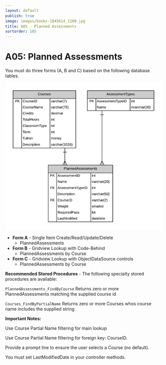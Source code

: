 ```yaml
---
layout: default
publish: true
image: images/books-1845614_1280.jpg
title: A05 - Planned Assessments
sortorder: 105
---
```

# A05: Planned Assessments

You must do three forms (A, B and C) based on the following database tables.

![](A05.png)

- **Form A** - Single Item Create/Read/Update/Delete
  - PlannedAssessments
- **Form B** - Gridview Lookup with Code-Behind
  - PlannedAssessments by Course 
- **Form C** - Gridview Lookup with ObjectDataSource controls
  - PlannedAssessments by Course 

**Recommended Stored Procedures** - The following specialty stored procedures are available:

`PlannedAssessments_FindByCourse` Returns zero or more PlannedAssessments matching the supplied course id

`Courses_FindByPartialName` Returns zero or more Courses whos course name includes the supplied string

**Important Notes:** 

Use Course Partial Name filtering for main lookup 

Use Course Partial Name filtering for foreign key: CourseID.

Provide a prompt line to ensure the user selects a Course (no default).

You must set LastModifiedDate in your controller methods.
